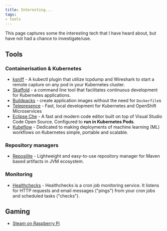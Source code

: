 ```yaml
---
title: Interesting...
tags:
- tools
---
```


This page captures some the interesting tech that I have heard about, but have not had a chance to investigate/use.
<!--more-->

## Tools

### Containerisation & Kubernetes

* [ksniff](https://github.com/eldadru/ksniff) - A kubectl plugin that utilize tcpdump and Wireshark to start a remote capture on any pod in your Kubernetes cluster.
* [Skaffold](https://skaffold.dev/) - a command line tool that facilitates continuous development for Kubernetes applications.
* [Buildpacks](https://buildpacks.io/) - create application images without the need for `Dockerfile`s
* [Telepresence](https://www.telepresence.io/) - Fast, local development for Kubernetes and OpenShift Microservices
* [Eclipse Che](https://www.eclipse.org/che/) - A fast and modern code editor built on top of Visual Studio Code Open Source. Configured to **run in Kubernetes Pods**.
* [Kubeflow](https://www.kubeflow.org/) - Dedicated to making deployments of machine learning (ML) workflows on Kubernetes simple, portable and scalable.

### Repository managers

* [Reposilite](https://reposilite.com/) - Lightweight and easy-to-use repository manager for Maven based artifacts in JVM ecosystem.

### Monitoring

* [Healthchecks](https://github.com/healthchecks/healthchecks?tab=readme-ov-file) - Healthchecks is a cron job monitoring service. It listens for HTTP requests and email messages ("pings") from your cron jobs and scheduled tasks ("checks").


## Gaming

* [Steam on Raspberry Pi](https://help.steampowered.com/en/faqs/view/6424-467A-31D9-C6CB)

